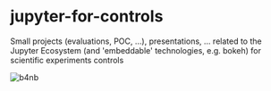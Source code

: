 # jupyter-for-controls
Small projects (evaluations, POC, ...), presentations, ... related to the Jupyter Ecosystem (and 'embeddable' technologies, e.g. bokeh) for scientific experiments controls 

![b4nb](https://github.com/nleclercq/jupyter-for-controls/blob/master/bokeh-data-streaming-for-notebook/b4nb.gif)
